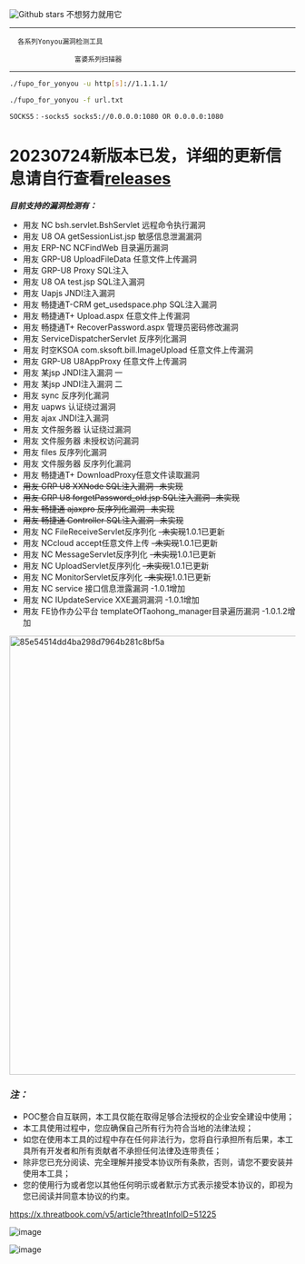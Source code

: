 ![Github stars](https://img.shields.io/github/stars/novysodope/fupo_for_yonyou.svg)  不想努力就用它 


****************************************
                                       
      各系列Yonyou漏洞检测工具       
                                       
                    富婆系列扫描器      
****************************************
 
```bash
./fupo_for_yonyou -u http[s]://1.1.1.1/

./fupo_for_yonyou -f url.txt

SOCKS5：-socks5 socks5://0.0.0.0:1080 OR 0.0.0.0:1080
```
# 20230724新版本已发，详细的更新信息请自行查看[releases](https://github.com/novysodope/fupo_for_yonyou/releases) 

***目前支持的漏洞检测有：***

- 用友 NC bsh.servlet.BshServlet 远程命令执行漏洞
- 用友 U8 OA getSessionList.jsp 敏感信息泄漏漏洞
- 用友 ERP-NC NCFindWeb 目录遍历漏洞
- 用友 GRP-U8 UploadFileData 任意文件上传漏洞
- 用友 GRP-U8 Proxy SQL注入
- 用友 U8 OA test.jsp SQL注入漏洞
- 用友 Uapjs JNDI注入漏洞
- 用友 畅捷通T-CRM get_usedspace.php SQL注入漏洞
- 用友 畅捷通T+ Upload.aspx 任意文件上传漏洞
- 用友 畅捷通T+ RecoverPassword.aspx 管理员密码修改漏洞
- 用友 ServiceDispatcherServlet 反序列化漏洞
- 用友 时空KSOA com.sksoft.bill.ImageUpload 任意文件上传漏洞
- 用友 GRP-U8 U8AppProxy 任意文件上传漏洞
- 用友 某jsp JNDI注入漏洞 一
- 用友 某jsp JNDI注入漏洞 二
- 用友 sync 反序列化漏洞
- 用友 uapws 认证绕过漏洞
- 用友 ajax JNDI注入漏洞
- 用友 文件服务器 认证绕过漏洞
- 用友 文件服务器 未授权访问漏洞
- 用友 files 反序列化漏洞
- 用友 文件服务器 反序列化漏洞
- 用友 畅捷通T+ DownloadProxy任意文件读取漏洞
- ~~用友 GRP U8 XXNode SQL注入漏洞 -未实现~~
- ~~用友 GRP U8 forgetPassword_old.jsp SQL注入漏洞 -未实现~~
- ~~用友 畅捷通 ajaxpro 反序列化漏洞 -未实现~~
- ~~用友 畅捷通 Controller SQL注入漏洞 -未实现~~
- 用友 NC FileReceiveServlet反序列化 ~~-未实现~~1.0.1已更新
- 用友 NCcloud accept任意文件上传 ~~-未实现~~1.0.1已更新
- 用友 NC MessageServlet反序列化 ~~-未实现~~1.0.1已更新
- 用友 NC UploadServlet反序列化 ~~-未实现~~1.0.1已更新
- 用友 NC MonitorServlet反序列化 ~~-未实现~~1.0.1已更新
- 用友 NC service 接口信息泄露漏洞 -1.0.1增加
- 用友 NC IUpdateService XXE漏洞漏洞 -1.0.1增加
- 用友 FE协作办公平台 templateOfTaohong_manager目录遍历漏洞 -1.0.1.2增加


<img width="773" alt="85e54514dd4ba298d7964b281c8bf5a" src="https://github.com/novysodope/fupo_for_yonyou/assets/45167857/785b88c9-c821-4de2-b429-32d703f5b39a">






### *注：*
- POC整合自互联网，本工具仅能在取得足够合法授权的企业安全建设中使用；
- 本工具使用过程中，您应确保自己所有行为符合当地的法律法规；
- 如您在使用本工具的过程中存在任何非法行为，您将自行承担所有后果，本工具所有开发者和所有贡献者不承担任何法律及连带责任；
- 除非您已充分阅读、完全理解并接受本协议所有条款，否则，请您不要安装并使用本工具；
- 您的使用行为或者您以其他任何明示或者默示方式表示接受本协议的，即视为您已阅读并同意本协议的约束。

https://x.threatbook.com/v5/article?threatInfoID=51225

![image](https://github.com/novysodope/fupo_for_yonyou/assets/45167857/c4fc2905-c35b-400f-bdd2-bc92e94ebcb6)

![image](https://img0.baidu.com/it/u=2433383650,2870095984&fm=253&fmt=auto&app=138&f=JPEG?w=469&h=500)
